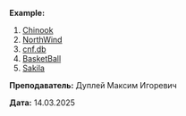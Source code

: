 
**Example:**

1. [Chinook](https://sqliteonline.com/#urldb=https://raw.githubusercontent.com/lerocha/chinook-database/master/ChinookDatabase/DataSources/Chinook_Sqlite.sqlite)
2. [NorthWind](https://sqliteonline.com/#urldb=https://raw.githubusercontent.com/jpwhite3/northwind-SQLite3/master/dist/northwind.db)
3. [cnf.db](https://sqliteonline.com/#urldb=https://raw.githubusercontent.com/ladieslearningcode/llc-sql/master/data/cnf.db)
4. [BasketBall](https://sqliteonline.com/#urldb=https://raw.githubusercontent.com/wyattowalsh/sports-analytics/main/basketball/data/basketball.sqlite)
5. [Sakila](https://sqliteonline.com/#urldb=https://raw.githubusercontent.com/ivanceras/sakila/master/sqlite-sakila-db/sakila.db)



**Преподаватель:** Дуплей Максим Игоревич

**Дата:** 14.03.2025
